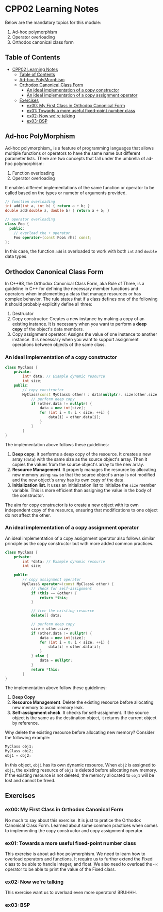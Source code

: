 # CPP02 Learning Notes

Below are the mandatory topics for this module:

1. Ad-hoc polymorphism
2. Operator overloading
3. Orthodox canonical class form

## Table of Contents

- [CPP02 Learning Notes](#cpp02-learning-notes)
  - [Table of Contents](#table-of-contents)
  - [Ad-hoc PolyMorphism](#ad-hoc-polymorphism)
  - [Orthodox Canonical Class Form](#orthodox-canonical-class-form)
    - [An ideal implementation of a copy constructor](#an-ideal-implementation-of-a-copy-constructor)
    - [An ideal implementation of a copy assignment operator](#an-ideal-implementation-of-a-copy-assignment-operator)
  - [Exercises](#exercises)
    - [ex00: My First Class in Orthodox Canonical Form](#ex00-my-first-class-in-orthodox-canonical-form)
    - [ex01: Towards a more useful fixed-point number class](#ex01-towards-a-more-useful-fixed-point-number-class)
    - [ex02: Now we're talking](#ex02-now-were-talking)
    - [ex03: BSP](#ex03-bsp)

## Ad-hoc PolyMorphism

Ad-hoc polymorphism,, is a feature of programming languages that allows multiple functions or operators to have the same name but different parameter lists. There are two concepts that fall under the umbrella of ad-hoc polymorphism:

1. Function overloading
2. Operator overloading

It enables different implementations of the same function or operator to be called based on the types or numebr of arguments provided.

```cpp
// function overloading
int add(int a, int b) { return a + b; }
double add(double a, double b) { return a + b; }

// operator overloading
class Foo {
  public:
    // overload the + operator
    Foo operator+(const Foo& rhs) const;
};
```

In this case, the function `add` is overloaded to work with both `int` and `double` data types.

## Orthodox Canonical Class Form

In C++98, the Orthodox Canonical Class Form, aka Rule of Three, is a guideline in C++ for defining the necessary member functions and operators when implementing a class that manage resources or has complex behavior. The rule states that if a class defines one of the following it should probably explicitly define all three:

1. Destructor
2. Copy constructor: Creates a new instance by making a copy of an existing instance. It is necessary when you want to perform a **deep copy** of the object's data members.
3. Copy assignment operator: Assigns the value of one instance to another instance. It is necessary when you want to support assignment operations between objects of the same class.

### An ideal implementation of a copy constructor

```cpp
class MyClass {
    private:
        int* data; // Example dynamic resource
        int size;
    public:
        // copy constructor
        MyClass(const MyClass& other) : data(nullptr), size(other.size) {
            // perform deep copy
            if (other.data != nullptr) {
                data = new int[size];
                for (int i = 0; i < size; ++i) {
                    data[i] = other.data[i];
                }
            }
        }
}
```

The implementation above follows these guidelines:

1. **Deep copy**. It performs a deep copy of the resource. It creates a new array (`data`) with the same size as the source object's array. Then it copies the values from the source object's array to the new array.
2. **Resource Management**. It properly manages the resource by allocating new memory using `new` so that the source object's array is not modified and the new object's array has its own copy of the data.
3. **Initialization list**. It uses an initialization list to initialize the `size` member variable. This is more efficient than assigning the value in the body of the constructor.

The aim for copy constructor is to create a new object with its own independent copy of the resource, ensuring that modifications to one object do not affect the other.

### An ideal implementation of a copy assignment operator

An ideal implementation of a copy assignment operator also follows similar principle as the copy constructor but with more added common practices.

```cpp
class MyClass {
    private:
        int *data; // Example dynamic resource
        int size;
    
    public:
        // copy assignment operator
        MyClass& operator=(const MyClass& other) {
            // check for self-assignment
            if (this == &other) {
                return *this;
            }

            // free the existing resource
            delete[] data;

            // perform deep copy
            size = other.size;
            if (other.data != nullptr) {
                data = new int[size];
                for (int i = 0; i < size; ++i) {
                    data[i] = other.data[i];
                }
            } else {
                data = nullptr;
            }
            return *this;
        }
}
```

The implementation above follow these guidelines:

1. **Deep Copy**
2. **Resource Management**. Delete the existing resource before allocating new memory to avoid memory leak.
3. **Self-assignment check**. It checks for self-assignment. If the source object is the same as the destination object, it returns the current object by reference.

Why delete the existing resource before allocating new memory? Consider the following example:

```cpp
MyClass obj1;
MyClass obj2;
obj1 = obj2;
```

In this object, `obj1` has its own dynamic resource. When `obj2` is assigned to `obj1`, the existing resource of `obj1` is deleted before allocating new memory. If the existing resource is not deleted, the memory allocated to `obj1` will be lost and cannot be freed.

## Exercises

### ex00: My First Class in Orthodox Canonical Form

No much to say about this exercise. It is just to pratice the Orthodox Canonical Class Form. Learned about some common practices when comes to implementing the copy constructor and copy assignment operator.

### ex01: Towards a more useful fixed-point number class

This exercise is about ad-hoc polymorphism. We need to learn how to overload operators and functions. It require us to further extend the Fixed class to be able to handle integer, and float. We also need to overload the `<<` operator to be able to print the value of the Fixed class.

### ex02: Now we're talking

This exercise want us to overload even more operators! BRUHHH.

### ex03: BSP
